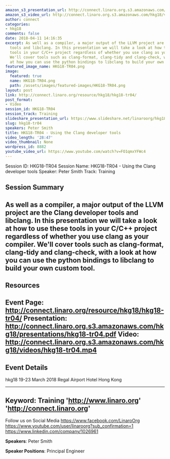 ```yaml
---
amazon_s3_presentation_url: http://connect.linaro.org.s3.amazonaws.com/hkg18/presentations/hkg18-tr04.pdf
amazon_s3_video_url: http://connect.linaro.org.s3.amazonaws.com/hkg18/videos/hkg18-tr04.mp4
author: connect
categories:
- hkg18
comments: false
date: 2018-04-11 14:16:35
excerpt: As well as a compiler, a major output of the LLVM project are the Clang developer
  tools and libclang. In this presentation we will take a look at how to use these
  tools in your C/C++ project regardless of whether you use clang as your compiler.
  We'll cover tools such as clang-format, clang-tidy and clang-check, with a look
  at how you can use the python bindings to libclang to build your own custom tool.
featured_image_name: HKG18-TR04.png
image:
  featured: true
  name: HKG18-TR04.png
  path: /assets/images/featured-images/HKG18-TR04.png
layout: post
link: http://connect.linaro.org/resource/hkg18/hkg18-tr04/
post_format:
- Video
session_id: HKG18-TR04
session_track: Training
slideshare_presentation_url: https://www.slideshare.net/linaroorg/hkg18tr04-using-the-clang-developer-tools
slug: hkg18-tr04
speakers: Peter Smith
title: HKG18-TR04 - Using the Clang developer tools
video_length: '28:47'
video_thumbnail: None
wordpress_id: 8882
youtube_video_url: https://www.youtube.com/watch?v=FO1qmxYFWc4
---
```


Session ID: HKG18-TR04
Session Name: HKG18-TR04 - Using the Clang developer tools
Speaker: Peter Smith
Track: Training


## Session Summary
As well as a compiler, a major output of the LLVM project are the Clang developer tools and libclang. In this presentation we will take a look at how to use these tools in your C/C++ project regardless of whether you use clang as your compiler. We'll cover tools such as clang-format, clang-tidy and clang-check, with a look at how you can use the python bindings to libclang to build your own custom tool.
---------------------------------------------------
## Resources
Event Page: http://connect.linaro.org/resource/hkg18/hkg18-tr04/
Presentation: http://connect.linaro.org.s3.amazonaws.com/hkg18/presentations/hkg18-tr04.pdf
Video: http://connect.linaro.org.s3.amazonaws.com/hkg18/videos/hkg18-tr04.mp4
 ---------------------------------------------------
## Event Details
hkg18
19-23 March 2018 
Regal Airport Hotel Hong Kong

---------------------------------------------------
Keyword: Training
'http://www.linaro.org'
'http://connect.linaro.org'
---------------------------------------------------
Follow us on Social Media
https://www.facebook.com/LinaroOrg
https://www.youtube.com/user/linaroorg?sub_confirmation=1
https://www.linkedin.com/company/1026961

**Speakers**: Peter Smith

**Speaker Positions**: Principal Engineer